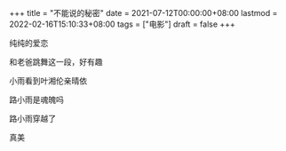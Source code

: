 +++
title = "不能说的秘密"
date = 2021-07-12T00:00:00+08:00
lastmod = 2022-02-16T15:10:33+08:00
tags = ["电影"]
draft = false
+++

纯纯的爱恋

和老爸跳舞这一段，好有趣

小雨看到叶湘伦亲晴依

路小雨是魂魄吗

路小雨穿越了

真美